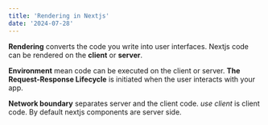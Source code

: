 ```yaml
---
title: 'Rendering in Nextjs'
date: '2024-07-28'
---
```


**Rendering** converts the code you write into user interfaces. Nextjs code can be rendered on the **client** or **server**.

**Environment** mean code can be executed on the client or server. **The Request-Response Lifecycle** is initiated when the user interacts with your app.

**Network boundary** separates server and the client code. _use client_ is client code. By default nextjs components are server side.